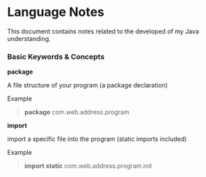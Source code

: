 # Language Notes

This document contains notes related to the developed of my Java understanding.

### Basic Keywords & Concepts

**package**

A file structure of your program (a package declaration)

Example

> **package** com.web.address.program

**import**

import a specific file into the program (static imports included)

Example

> **import** **static** com.web.address.program.init

